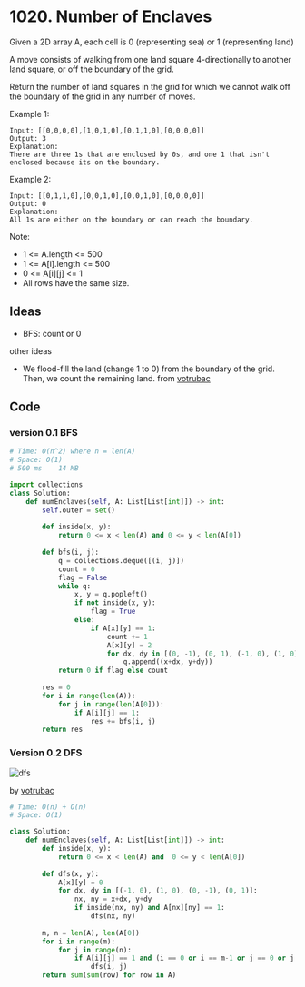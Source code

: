# 1020. Number of Enclaves

Given a 2D array A, each cell is 0 (representing sea) or 1 (representing land)

A move consists of walking from one land square 4-directionally to another land square, or off the boundary of the grid.

Return the number of land squares in the grid for which we cannot walk off the boundary of the grid in any number of moves.

 
Example 1:

```
Input: [[0,0,0,0],[1,0,1,0],[0,1,1,0],[0,0,0,0]]
Output: 3
Explanation: 
There are three 1s that are enclosed by 0s, and one 1 that isn't enclosed because its on the boundary.
```

Example 2:

```
Input: [[0,1,1,0],[0,0,1,0],[0,0,1,0],[0,0,0,0]]
Output: 0
Explanation: 
All 1s are either on the boundary or can reach the boundary.
```

Note:

* 1 <= A.length <= 500
* 1 <= A[i].length <= 500
* 0 <= A[i][j] <= 1
* All rows have the same size.

## Ideas

- BFS: count or 0 

other ideas

- We flood-fill the land (change 1 to 0) from the boundary of the grid. Then, we count the remaining land.  from [votrubac](https://leetcode.com/problems/number-of-enclaves/discuss/265555/C%2B%2B-with-picture-DFS)

 

## Code 

### version 0.1  BFS 

``` python 
# Time: O(n^2) where n = len(A)
# Space: O(1)
# 500 ms	14 MB

import collections 
class Solution:
    def numEnclaves(self, A: List[List[int]]) -> int:
        self.outer = set()
        
        def inside(x, y):
            return 0 <= x < len(A) and 0 <= y < len(A[0])
        
        def bfs(i, j):
            q = collections.deque([(i, j)])
            count = 0 
            flag = False 
            while q:
                x, y = q.popleft()
                if not inside(x, y):
                    flag = True 
                else:
                    if A[x][y] == 1:
                        count += 1
                        A[x][y] = 2 
                        for dx, dy in [(0, -1), (0, 1), (-1, 0), (1, 0)]:
                            q.append((x+dx, y+dy))
            return 0 if flag else count 
                    
        res = 0 
        for i in range(len(A)):
            for j in range(len(A[0])):
                if A[i][j] == 1:
                    res += bfs(i, j)
        return res 
```

### Version 0.2 DFS 

![dfs](https://i.imgur.com/PV2NYlq.png)

by [votrubac](https://leetcode.com/problems/number-of-enclaves/discuss/265555/C%2B%2B-with-picture-DFS)

``` python 
# Time: O(n) + O(n) 
# Space: O(1)

class Solution:
    def numEnclaves(self, A: List[List[int]]) -> int:
        def inside(x, y):
            return 0 <= x < len(A) and  0 <= y < len(A[0])
        
        def dfs(x, y):
            A[x][y] = 0
            for dx, dy in [(-1, 0), (1, 0), (0, -1), (0, 1)]:
                nx, ny = x+dx, y+dy
                if inside(nx, ny) and A[nx][ny] == 1:
                    dfs(nx, ny)
                    
        m, n = len(A), len(A[0])
        for i in range(m):
            for j in range(n):
                if A[i][j] == 1 and (i == 0 or i == m-1 or j == 0 or j == n - 1):
                    dfs(i, j)
        return sum(sum(row) for row in A)
```